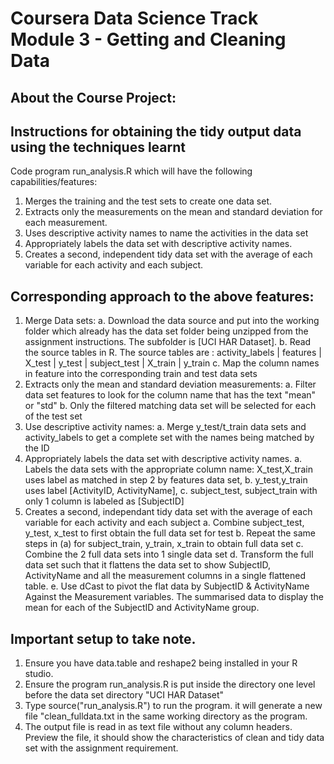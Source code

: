 ﻿# Coursera Data Science Track Module 3 - Getting and Cleaning Data

## About the Course Project:
## Instructions for obtaining the tidy output data using the techniques learnt
 
Code program run_analysis.R which will have the following capabilities/features: 

1. Merges the training and the test sets to create one data set.
2. Extracts only the measurements on the mean and standard deviation for each measurement.
3. Uses descriptive activity names to name the activities in the data set
4. Appropriately labels the data set with descriptive activity names.
5. Creates a second, independent tidy data set with the average of each variable for each activity and each subject.

## Corresponding approach to the above features:

1. Merge Data sets:
   a. Download the data source and put into the working folder which already has the data set folder being unzipped from the assignment instructions. The             subfolder is [UCI HAR Dataset].
   b. Read the source tables in R. The source tables are : activity_labels | features | X_test | y_test | subject_test | X_train | y_train
   c. Map the column names in feature into the corresponding train and test data sets
2. Extracts only the mean and standard deviation measurements:
   a. Filter data set features to look for the column name that has the text "mean" or "std"
   b. Only the filtered matching data set will be selected for each of the test set
3. Use descriptive activity names:
   a. Merge y_test/t_train data sets and activity_labels to get a complete set with the names being matched by the ID
4. Appropriately labels the data set with descriptive activity names.
   a. Labels the data sets with the appropriate column name: X_test,X_train uses label as matched in step 2 by features data set, 
   b. y_test,y_train uses label [ActivityID, ActivityName], 
   c. subject_test, subject_train with only 1 column is labeled as [SubjectID]   
5. Creates a second, independant tidy data set with the average of each variable for each activity and each subject
   a. Combine subject_test, y_test, x_test to first obtain the full data set for test
   b. Repeat the same steps in (a) for subject_train, y_train, x_train to obtain full data set
   c. Combine the 2 full data sets into 1 single data set
   d. Transform the full data set such that it flattens the data set to show SubjectID, ActivityName and all the measurement columns in a single flattened table.
   e. Use dCast to pivot the flat data by SubjectID & ActivityName Against the Measurement variables. The summarised data to display the mean for each of the SubjectID       and ActivityName group.  	

## Important setup to take note.
1. Ensure you have data.table and reshape2 being installed in your R studio.
2. Ensure the program run_analysis.R is put inside the directory one level before the data set directory "UCI HAR Dataset"
3. Type source("run_analysis.R") to run the program. it will generate a new file "clean_fulldata.txt in the same working directory as the program.
4. The output file is read in as text file without any column headers. Preview the file, it should show the characteristics of clean and tidy data set with the assignment requirement.

